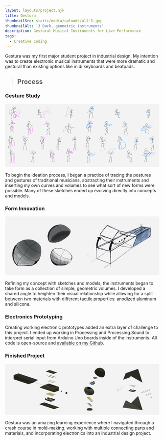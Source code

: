 ```yaml
---
layout: layouts/project.njk
title: Gestura
thumbnailSrc: static/media/uploads/all-3.jpg
thumbnailAlt: '3 Dark, geometric instruments'
description: Gestural Musical Instruments for Live Performance
tags:
  - Creative Coding
---
```

Gestura was my first major student project in industrial design. My intention was to create electronic musical instruments that were more dramatic and gestural than existing options like midi keyboards and beatpads. 

> ## Process

### Gesture Study

![Figures of various musicians with abstracted instruments](static/media/uploads/gesture_study.png "Gesture Study")

To begin the ideation process, I began a practice of tracing the postures and gestures of traditional musicians, abstracting their instruments and inserting my own curves and volumes to see what sort of new forms were possible. Many of these sketches ended up evolving directly into concepts and models. 

### Form Innovation



![Circular Instrument, with 2 hemispheres separating](static/media/uploads/both_instr.jpg "Gestura Wave")

Refining my concept with sketches and models, the instruments began to take form as a collection of simple, geometric volumes. I developed a shared angle to heighten their visual relationship while allowing for a split between two materials with different tactile properties: anodized aluminum and silicone. 

### Electronics Prototyping

Creating working electronic prototypes added an extra layer of challenge to this project. I ended up working in Processing and Processing.Sound to interpret serial input from Arduino Uno boards inside of the instruments. All code is open-source and [available on my Github](https://github.com/mcdeeda/Gestura).

### Finished Project

![Exploded view of three Gestura instruments](static/media/uploads/brochure_2.jpg "Exploded views")

Gestura was an amazing learning experience where I navigated through a crash course in mold-making, working with multiple connecting parts and materials, and incorporating electronics into an industrial design project.
